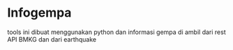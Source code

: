 # Infogempa
tools ini dibuat menggunakan python dan informasi gempa di ambil dari rest API BMKG dan dari earthquake
